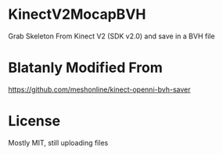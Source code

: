 # KinectV2MocapBVH
Grab Skeleton From Kinect V2 (SDK v2.0) and save in a BVH file

# Blatanly Modified From
https://github.com/meshonline/kinect-openni-bvh-saver

# License
Mostly MIT, still uploading files
